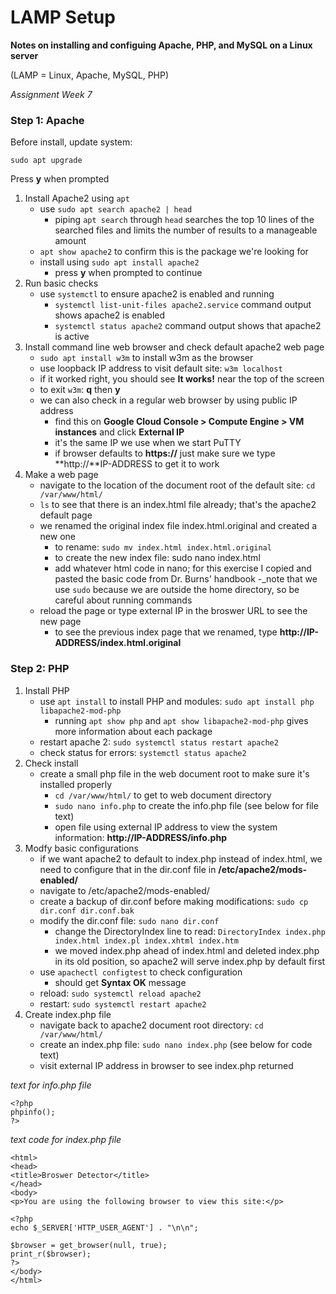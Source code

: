 
# LAMP Setup

**Notes on installing and configuing Apache, PHP, and MySQL on a Linux server**

(LAMP = Linux, Apache, MySQL, PHP)

_Assignment Week 7_

### Step 1: Apache

Before install, update system:
```
sudo apt upgrade
```
Press **y** when prompted

1. Install Apache2 using `apt`
	- use `sudo apt search apache2 | head`
		- piping `apt search` through `head` searches the top 10 lines of the searched files and limits the number of results to a manageable amount
	- `apt show apache2` to confirm this is the package we're looking for
	- install using `sudo apt install apache2`
		- press **y** when prompted to continue
1. Run basic checks
	- use `systemctl` to ensure apache2 is enabled and running
		- `systemctl list-unit-files apache2.service` command output shows apache2 is enabled
		- `systemctl status apache2` command output shows that apache2 is active
1. Install command line web browser and check default apache2 web page
	- `sudo apt install w3m` to install w3m as the browser
	- use loopback IP address to visit default site: `w3m localhost`
	- if it worked right, you should see **It works!** near the top of the screen
	- to exit `w3m`: **q** then **y**
	- we can also check in a regular web browser by using public IP address
		- find this on **Google Cloud Console > Compute Engine > VM instances** and click **External IP**
		- it's the same IP we use when we start PuTTY
		- if browser defaults to **https://** just make sure we type **http://**IP-ADDRESS to get it to work
1. Make a web page
	- navigate to the location of the document root of the default site: `cd /var/www/html/`
	- `ls` to see that there is an index.html file already; that's the apache2 default page
	- we renamed the original index file index.html.original and created a new one
		- to rename: `sudo mv index.html index.html.original`
		- to create the new index file: sudo nano index.html
		- add whatever html code in nano; for this exercise I copied and pasted the basic code from Dr. Burns' handbook
		-_note that we use `sudo` because we are outside the home directory, so be careful about running commands
	- reload the page or type external IP in the broswer URL to see the new page
		- to see the previous index page that we renamed, type **http://IP-ADDRESS/index.html.original**

### Step 2: PHP

1. Install PHP
	- use `apt install` to install PHP and modules: `sudo apt install php libapache2-mod-php`
		- running `apt show php` and `apt show libapache2-mod-php` gives more information about each package
	- restart apache 2: `sudo systemctl status restart apache2`
	- check status for errors: `systemctl status apache2`
2. Check install
	- create a small php file in the web document root to make sure it's installed properly
		- `cd /var/www/html/` to get to web document directory
		- `sudo nano info.php` to create the info.php file (see below for file text)
		- open file using  external IP address to view the system information: **http://IP-ADDRESS/info.php**
3. Modfy basic configurations
	- if we want apache2 to default to index.php instead of index.html, we need to configure that in the dir.conf file in **/etc/apache2/mods-enabled/**
	- navigate to /etc/apache2/mods-enabled/
	- create a backup of dir.conf before making modifications: `sudo cp dir.conf dir.conf.bak`
	- modify the dir.conf file: `sudo nano dir.conf` 
		- change the DirectoryIndex line to read: `DirectoryIndex index.php index.html index.pl index.xhtml index.htm`
		- we moved index.php ahead of index.html and deleted index.php in its old position, so apache2 will serve index.php by default first
	- use `apachectl configtest` to check configuration
		- should get **Syntax OK** message
	- reload: `sudo systemctl reload apache2`
	- restart: `sudo systemctl restart apache2`
4. Create index.php file
	- navigate back to apache2 document  root directory: `cd /var/www/html/`
	- create an index.php file: `sudo nano index.php` (see below for code text)
	- visit external IP address in browser to see index.php returned

_text for info.php file_
```
<?php
phpinfo();
?>
```

_text code for index.php file_
```
<html>
<head>
<title>Broswer Detector</title>
</head>
<body>
<p>You are using the following browser to view this site:</p>

<?php
echo $_SERVER['HTTP_USER_AGENT'] . "\n\n";

$browser = get_browser(null, true);
print_r($browser);
?>
</body>
</html>
```
